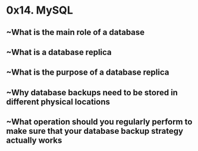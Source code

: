 # 0x14. MySQL

## ~What is the main role of a database
## ~What is a database replica
## ~What is the purpose of a database replica
## ~Why database backups need to be stored in different physical locations
## ~What operation should you regularly perform to make sure that your database backup strategy actually works
